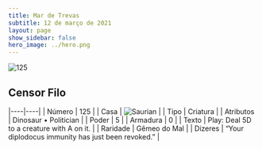 ```yaml
---
title: Mar de Trevas
subtitle: 12 de março de 2021
layout: page
show_sidebar: false
hero_image: ../hero.png
---
```


![125](https://cdn.keyforgegame.com/media/card_front/pt/496_125_33GV6CQWVQJ2_pt.png)

## Censor Filo

|----|----|
| Número | 125 |
| Casa | ![Saurian](https://archonarcana.com/images/thumb/9/9e/Saurian_P.png/22px-Saurian_P.png "Sauro") |
| Tipo | Criatura |
| Atributos | Dinosaur • Politician |
| Poder | 5 |
| Armadura | 0 |
| Texto | Play: Deal 5D to a creature with A on it. |
| Raridade | Gêmeo do Mal |
| Dizeres | “Your diplodocus immunity has just been revoked.” |
